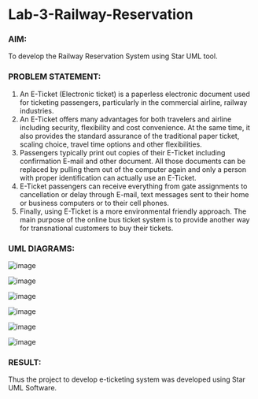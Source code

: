 # Lab-3-Railway-Reservation

### AIM:
To develop the Railway Reservation System using Star UML tool.
### PROBLEM STATEMENT:
1. An E-Ticket (Electronic ticket) is a paperless electronic document used for ticketing
passengers, particularly in the commercial airline, railway industries.
2. An E-Ticket offers many advantages for both travelers and airline including security,
flexibility and cost convenience. At the same time, it also provides the standard assurance of
the traditional paper ticket, scaling choice, travel time options and other flexibilities.
3. Passengers typically print out copies of their E-Ticket including confirmation E-mail
and other document. All those documents can be replaced by pulling them out of the computer
again and only a person with proper identification can actually use an E-Ticket.
4. E-Ticket passengers can receive everything from gate assignments to cancellation or
delay through E-mail, text messages sent to their home or business computers or to their cell
phones.
5. Finally, using E-Ticket is a more environmental friendly approach. The main purpose
of the online bus ticket system is to provide another way for transnational customers to buy
their tickets.
### UML DIAGRAMS:
![image](https://github.com/SamyukthaSreenivasan/Lab-3-Railway-Reservation/assets/119475703/3273eb47-0067-431f-87d7-3deb15b912e7)

![image](https://github.com/SamyukthaSreenivasan/Lab-3-Railway-Reservation/assets/119475703/030be947-ba74-406e-8fa3-19362237421b)

![image](https://github.com/SamyukthaSreenivasan/Lab-3-Railway-Reservation/assets/119475703/73144ce7-1c90-41c8-b069-0e7df38b6ed9)

![image](https://github.com/SamyukthaSreenivasan/Lab-3-Railway-Reservation/assets/119475703/2422c777-f143-4698-94a5-1bc76f96f2a7)

![image](https://github.com/SamyukthaSreenivasan/Lab-3-Railway-Reservation/assets/119475703/2a6d3a22-8b19-4d17-899a-0e91c5202724)

![image](https://github.com/SamyukthaSreenivasan/Lab-3-Railway-Reservation/assets/119475703/7e1517bb-ee9e-40dc-a74c-8539a5a2cdb0)


### RESULT:
Thus the project to develop e-ticketing system was developed using Star UML Software.
